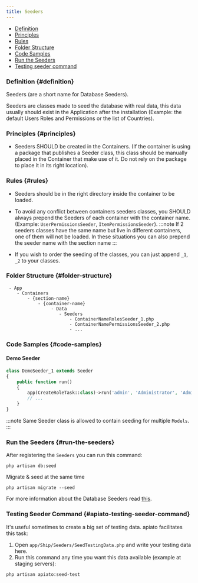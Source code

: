 ```yaml
---
title: Seeders
---
```


* [Definition](#definition)
* [Principles](#principles)
* [Rules](#rules)
* [Folder Structure](#folder-structure)
* [Code Samples](#code-samples)
* [Run the Seeders](#run-the-seeders)
* [Testing seeder command](#apiato-testing-seeder-command)

### Definition {#definition}

Seeders (are a short name for Database Seeders).

Seeders are classes made to seed the database with real data, this data usually should exist in the Application after the installation (Example: the default Users Roles and Permissions or the list of Countries).

### Principles {#principles}

- Seeders SHOULD be created in the Containers. (If the container is using a package that publishes a Seeder class, this class should be manually placed in the Container that make use of it. Do not rely on the package to place it in its right location).

### Rules {#rules}

- Seeders should be in the right directory inside the container to be loaded.

- To avoid any conflict between containers seeders classes, you SHOULD always prepend the Seeders of each container with the container name. (Example: `UserPermissionsSeeder`, `ItemPermissionsSeeder`).
:::note
If 2 seeders classes have the same name but live in different containers, one of them will not be loaded. In these situations you can also prepend the seeder name with the section name
:::
  
- If you wish to order the seeding of the classes, you can just append `_1`, `_2` to your classes.

### Folder Structure {#folder-structure}

```
 - App
    - Containers
        - {section-name}
            - {container-name}
                 - Data
                    - Seeders
                        - ContainerNameRolesSeeder_1.php
                        - ContainerNamePermissionsSeeder_2.php
                        - ...
```

### Code Samples {#code-samples}

#### Demo Seeder

```php
class DemoSeeder_1 extends Seeder
{
    public function run()
    {
        app(CreateRoleTask::class)->run('admin', 'Administrator', 'Administrator Role', 999);
        // ...
    }
}
```
:::note
Same Seeder class is allowed to contain seeding for multiple `Models`.
:::

### Run the Seeders {#run-the-seeders}

After registering the `Seeders` you can run this command:

```shell
php artisan db:seed
```

Migrate & seed at the same time

```shell
php artisan migrate --seed
```

For more information about the Database Seeders read [this](https://laravel.com/docs/seeding).

### Testing Seeder Command {#apiato-testing-seeder-command}

It's useful sometimes to create a big set of testing data. apiato facilitates this task:

1. Open `app/Ship/Seeders/SeedTestingData.php` and write your testing data here.
2. Run this command any time you want this data available (example at staging servers):

```shell
php artisan apiato:seed-test
```
